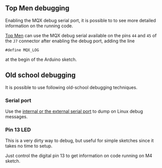 ## Top Men debugging
Enabling the MQX debug serial port, it is possible to  to see more detailed information on the running code.

[Top Men](https://www.youtube.com/watch?v=yoy4_h7Pb3M) can use the MQX debug serial available on the pins `44` and `45` of the `J7` connector after enabling the debug port, adding the line

    #define MQX_LOG

at the begin of the Arduino sketch.


## Old school debugging
It is possible to use following old-school debugging techniques.

### Serial port
Use the [internal or the external serial port](../Arduino_M4_Processor/Communication.html) to dump on Linux debug messages.

### Pin 13 LED
This is a very dirty way to debug, but useful for simple sketches since it takes no time to setup.

Just control the digital pin 13 to get information on code running on M4 sketch.
